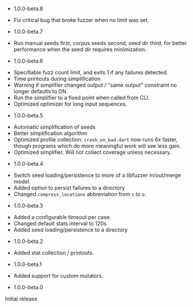 * 1.0.0-beta.8

- Fix critical bug that broke fuzzer when no limit was set.

* 1.0.0-beta.7

- Run manual seeds first, corpus seeds second, seed dir third, for better
  performance when the seed dir requires minimization.

* 1.0.0-beta.6

- Specifiable fuzz count limit, and exits 1 if any failures detected.
- Time printouts during simplification
- Warning if simplifier changed output / "same output" constraint no longer
  defaults to ON.
- Run the simplifier to a fixed point when called from CLI.
- Optimized optimizer for long input sequences.

* 1.0.0-beta.5

- Automatic simplification of seeds
- Better simplification algorithm
- Optimized profile collection. `crash_on_bad.dart` now runs 6x faster, though
  programs which do more meaningful work will see less gain.
- Optimized simplifier. Will not collect coverage unless necessary.

* 1.0.0-beta.4

- Switch seed loading/persistence to more of a libfuzzer in/out/merge model.
- Added option to persist failures to a directory
- Changed `compress_locations` abbreviation from `c` to `o`.

* 1.0.0-beta.3

- Added a configurable timeout per case.
- Changed default stats interval to 120s
- Added seed loading/persistence to a directory

* 1.0.0-beta.2

- Added stat collection / printouts.

* 1.0.0-beta.1

- Added support for custom mutators.

* 1.0.0-beta.0

Initial release
